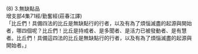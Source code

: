 (8) 3.無缺點品  
增支部4集71經/勤奮經(莊春江譯)  
「比丘們！具備四法的比丘是無缺點行的行者，以及有為了煩惱滅盡的起源與開始者，哪四個呢？比丘們！比丘是持戒者、是多聞者、是活力已被發動者、是有慧者。比丘們！具備這四法的比丘是無缺點行的行者，以及有為了煩惱滅盡的起源與開始者。」  
  
  
